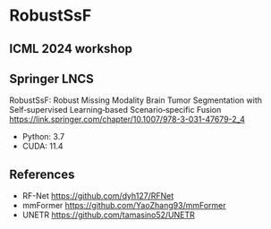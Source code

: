 # RobustSsF

## ICML 2024 workshop
## Springer LNCS
RobustSsF: Robust Missing Modality Brain Tumor Segmentation with Self‑supervised Learning‑based Scenario‑specific Fusion
https://link.springer.com/chapter/10.1007/978-3-031-47679-2_4


- Python: 3.7
- CUDA: 11.4

## References
- RF-Net https://github.com/dyh127/RFNet
- mmFormer https://github.com/YaoZhang93/mmFormer
- UNETR https://github.com/tamasino52/UNETR

